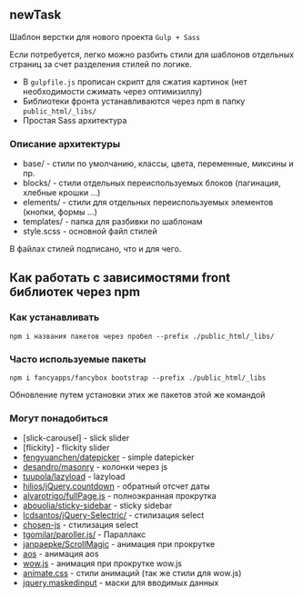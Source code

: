 ## newTask

Шаблон верстки для нового проекта `Gulp + Sass`

Если потребуется, легко можно разбить стили для шаблонов отдельных страниц за счет разделения стилей по логике.

- В `gulpfile.js` прописан скрипт для сжатия картинок (нет необходимости сжимать через оптимизиллу)
- Библиотеки фронта устанавливаются через npm в папку `public_html/_libs/`
- Простая Sass архитектура

### Описание архитектуры

- base/ - стили по умолчанию, классы, цвета, переменные, миксины и пр.
- blocks/ - стили отдельных переиспользуемых блоков (пагинация, хлебные крошки ...)
- elements/ - стили для отдельных переиспользуемых элементов (кнопки, формы ...)
- templates/ - папка для разбивки по шаблонам
- style.scss - основной файл стилей

В файлах стилей подписано, что и для чего.

## Как работать с зависимостями front библиотек через npm

### Как устанавливать

`npm i названия пакетов через пробел --prefix ./public_html/_libs/`

### Часто используемые пакеты

`npm i fancyapps/fancybox bootstrap --prefix ./public_html/_libs`

Обновление путем установки этих же пакетов этой же командой

### Могут понадобиться

- [slick-carousel] - slick slider
- [flickity] - flickity slider
- [fengyuanchen/datepicker](https://github.com/fengyuanchen/datepicker) - simple datepicker
- [desandro/masonry](https://masonry.desandro.com/) - колонки через js
- [tuupola/lazyload](https://github.com/tuupola/lazyload) - lazyload
- [hilios/jQuery.countdown](http://hilios.github.io/jQuery.countdown/) - обратный отсчет даты
- [alvarotrigo/fullPage.js](https://github.com/alvarotrigo/fullPage.js) - полноэкранная прокрутка
- [abouolia/sticky-sidebar](https://github.com/abouolia/sticky-sidebar) - sticky sidebar
- [lcdsantos/jQuery-Selectric/](https://github.com/lcdsantos/jQuery-Selectric/) - стилизация select
- [chosen-js](https://harvesthq.github.io/chosen/) - стилизация select
- [tgomilar/paroller.js/](https://tgomilar.github.io/paroller.js/) - Параллакс
- [janpaepke/ScrollMagic](http://scrollmagic.io/) - анимация при прокрутке
- [aos](https://michalsnik.github.io/aos/) - анимация aos
- [wow.js](https://github.com/graingert/wow) - анимация при прокрутке wow.js
- [animate.css](https://github.com/daneden/animate.css) - стили анимаций (так же стили для wow.js)
- [jquery.maskedinput](https://github.com/digitalBush/jquery.maskedinput) - маски для вводимых данных
